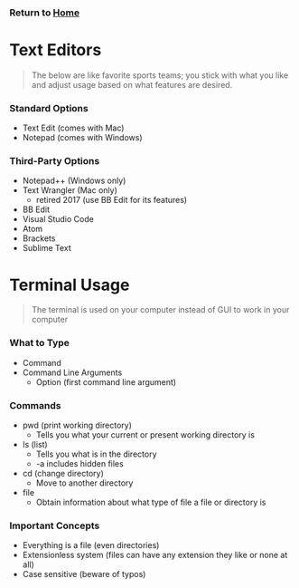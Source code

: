 ### Return to [Home](https://bsbizzle.github.io/learning-journal-repo/)

# Text Editors
> The below are like favorite sports teams; you stick with what you like and adjust usage based on what features are desired.

### Standard Options
- Text Edit (comes with Mac)
- Notepad (comes with Windows)

### Third-Party Options 
- Notepad++ (Windows only)
- Text Wrangler (Mac only)
  - retired 2017 (use BB Edit for its features)
- BB Edit 
- Visual Studio Code
- Atom
- Brackets
- Sublime Text


# Terminal Usage
> The terminal is used on your computer instead of GUI to work in your computer

### What to Type
- Command
- Command Line Arguments
  - Option (first command line argument)

### Commands
- pwd (print working directory)
  - Tells you what your current or present working directory is
- ls (list)
  - Tells you what is in the directory
  - -a includes hidden files
- cd (change directory)
  - Move to another directory
- file 
  - Obtain information about what type of file a file or directory is

### Important Concepts
- Everything is a file (even directories)
- Extensionless system (files can have any extension they like or none at all)
- Case sensitive (beware of typos)

